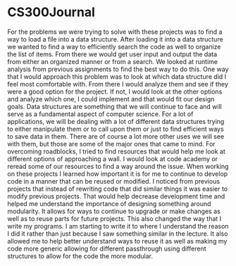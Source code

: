 # CS300Journal
For the problems we were trying to solve with these projects was to find a way to load a file into a data structure. After loading it into a data structure we wanted to find a way to efficiently search the code as well to organize the list of items. From there we would get user input and output the data from either an organized manner or from a search. We looked at runtime analysis from previous assignments to find the best way to do this. One way that I would approach this problem was to look at which data structure did I feel most comfortable with. From there I would analyze them and see if they were a good option for the project. If not, I would look at the other options and analyze which one, I could implement and that would fit our design goals. Data structures are something that we will continue to face and will serve as a fundamental aspect of computer science. For a lot of applications, we will be dealing with a lot of different data structures trying to either manipulate them or to call upon them or just to find efficient ways to save data in them. There are of course a lot more other uses we will see with them, but those are some of the major ones that came to mind. For overcoming roadblocks, I tried to find resources that would help me look at different options of approaching a wall. I would look at code academy or reread some of our resources to find a way around the issue. When working on these projects I learned how important it is for me to continue to develop code in a manner that can be reused or modified. I noticed from previous projects that instead of rewriting code that did similar things it was easier to modify previous projects. That would help decrease development time and helped me understand the importance of designing something around modularity. It allows for ways to continue to upgrade or make changes as well as to reuse parts for future projects. This also changed the way that I write my programs. I am starting to write it to where I understand the reason I did it rather than just because I saw something similar in the lecture. It also allowed me to help better understand ways to reuse it as well as making my code more generic allowing for different passthrough using different structures to allow for the code the more modular. 
